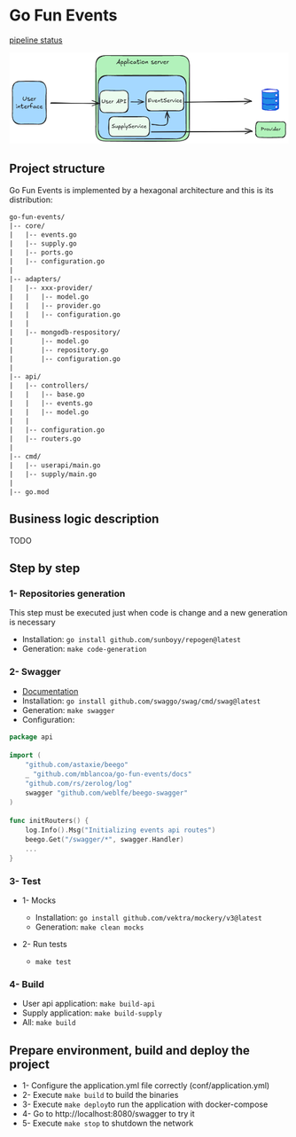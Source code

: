 # Go Fun Events
[pipeline status](https://github.com/mblancoa/go-fun-events/actions)

![Fun events schema](fun-events-diagram.png)
## Project structure
Go Fun Events is implemented by  a hexagonal architecture and this is its distribution:

```
go-fun-events/
|-- core/
|   |-- events.go
|   |-- supply.go
|   |-- ports.go
|   |-- configuration.go
|
|-- adapters/
|   |-- xxx-provider/
|   |   |-- model.go
|   |   |-- provider.go
|   |   |-- configuration.go
|   |
|   |-- mongodb-respository/
|       |-- model.go
|       |-- repository.go
|       |-- configuration.go
|
|-- api/
|   |-- controllers/
|   |   |-- base.go
|   |   |-- events.go
|   |   |-- model.go
|   |
|   |-- configuration.go
|   |-- routers.go
|
|-- cmd/
|   |-- userapi/main.go
|   |-- supply/main.go
|
|-- go.mod
```
## Business logic description
TODO

## Step by step
### 1- Repositories generation
This step must be executed just when code is change and a new generation is necessary

- Installation: `go install github.com/sunboyy/repogen@latest`
- Generation: `make code-generation`

### 2- Swagger
- [Documentation](https://github.com/swaggo/swag#declarative-comments-format)
- Installation: `go install github.com/swaggo/swag/cmd/swag@latest`
- Generation: `make swagger`
- Configuration:
```go
package api

import (
	"github.com/astaxie/beego"
	_ "github.com/mblancoa/go-fun-events/docs"
	"github.com/rs/zerolog/log"
	swagger "github.com/weblfe/beego-swagger"
)

func initRouters() {
	log.Info().Msg("Initializing events api routes")
	beego.Get("/swagger/*", swagger.Handler)
	...
}
```
### 3- Test
- 1- Mocks

    - Installation: `go install github.com/vektra/mockery/v3@latest`
    - Generation: `make clean mocks`
- 2- Run tests
    - `make test`

### 4- Build
- User api application: `make build-api`
- Supply application: `make build-supply`
- All: `make build`

## Prepare environment, build and deploy the project
- 1- Configure the application.yml file correctly (conf/application.yml)
- 2- Execute `make build` to build the binaries
- 3- Execute `make deploy`to run the application with docker-compose
- 4- Go to http://localhost:8080/swagger to try it
- 5- Execute `make stop` to shutdown the network

